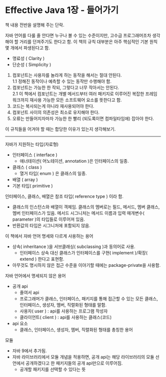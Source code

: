 # Effective Java 1장 - 들어가기

책 내용 전반을 설명해 주는 단락.

자바 언어를 다룰 줄 안다면 누구나 볼 수 있는 수준이지만, 고수급 프로그래머조차 생각해야 할 거리를 던져주기도 한다고 함.
이 책의 규칙 대부분은 아주 핵심적인 기본 원칙 몇 개에서 파생된다고 함.
- 명료성 ( Clarity )
- 단순성 ( Simplicity )

1. 컴포넌트는 사용자를 놀라게 하는 동작을 해서는 절대 안된다.<br>
  1.1 정해진 동작이나 예측할 수 있는 동작만 수행해야 함.
2. 컴포넌트는 가능한 한 작되, 그렇다고 너무 작아서는 안된다.<br>
  2.1 이 책에서 컴포넌트는 개별 메서드부터 여러 패키지로 이루어진 복잡한 프레임워크까지 재사용 가능한 모든 소프트웨어 요소를 뜻한다고 함.
3. 코드는 복사되는게 아니라 재사용되어야 한다.
4. 컴포넌트 사이의 의존성은 최소로 유지해야 한다.
5. 오류는 만들어지자마자 가능한 한 빨리 (되도록이면 컴파일타임에) 잡아야 한다.
    
이 규칙들을 어겨야 할 때는 합당한 이유가 있는지 생각해보기.

---

자바가 지원하는 타입(자료형)
- 인터페이스 ( interface )
  - 애너테이션( 어노테이션, annotation )은 인터페이스의 일종.
- 클래스 ( class )
  -  열거 타입( enum ) 은 클래스의 일종.
- 배열 ( array )
- 기본 타입( primitive )


인터페이스, 클래스, 배열은 참조 타입( reference type ) 이라 함.
- 클래스의 인스턴스와 배열이 객체임.
클래스의 멤버로는 필드, 메서드, 멤버 클래스, 멤버 인터페이스가 있음.
메서드 시그니처는 메서드 이름과 입력 매개변수( parameter )의 타입들로 이루어져 있음.
- 반환값의 타입은 시그니처에 포함되지 않음.


이 책에서 자바 언어 명세와 다르게 사용하는 용어
- 상속( inheritance )을 서브클래싱( subclassing )과 동의어로 사용.
  - 인터페이스 상속 대신 클래스가 인터페이스를 구현( implement )/확장( extend ) 한다고 표현함.
- 아무것도 명시하지 않은 접근 수준을 이야기할 때에는 package-private을 사용함.


자바 언어에서 명세되지 않은 용어
- 공개 api
  - 줄여서 api
  - 프로그래머가 클래스, 인터페이스, 패키지를 통해 접근할 수 있는 모든 클래스, 인터페이스, 생성자, 멤버, 직렬화된 형태를 말함.
  - 사용자( user ) : api를 사용하는 프로그램 작성자
  - 클라이언트( client ) : api를 사용하는 클래스(코드)
- api 요소
  - 클래스, 인터페이스, 생성자, 멤버, 직렬화된 형태를 총칭한 용어


모듈
- 자바 9에서 추가됨.
- 자바 라이브러리에서 모듈 개념을 적용하면, 공개 api는 해당 라이브러리의 모듈 선언에서 공개하겠다고 한 패키지들의 공개 api만으로 이루어짐.
  - 공개할 패키지를 선택할 수 있다는 뜻
